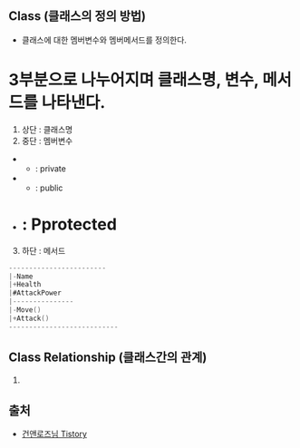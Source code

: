 Class (클래스의 정의 방법)
-----
- 클래스에 대한 멤버변수와 멤버메서드를 정의한다.
# 3부분으로 나누어지며 클래스명, 변수, 메서드를 나타낸다.
1. 상단 : 클래스명
2. 중단 : 멤버변수
  - - : private
  - + : public
  - # : Pprotected 
3. 하단 : 메서드
```C
------------------------
|-Name
|+Health
|#AttackPower
|---------------
|-Move()
|+Attack()
---------------------------
```

Class Relationship (클래스간의 관계)
-----
1.

출처
-----
- [건앤로즈님 Tistory](https://hongjinhyeon.tistory.com/25?category=243923)
